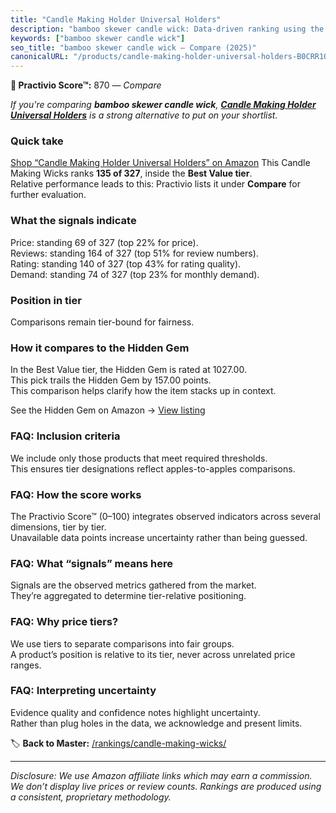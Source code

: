 ```yaml
---
title: "Candle Making Holder Universal Holders"
description: "bamboo skewer candle wick: Data-driven ranking using the Practivio Score™. Positioned by quality, value, demand, findability, momentum."
keywords: ["bamboo skewer candle wick"]
seo_title: "bamboo skewer candle wick — Compare (2025)"
canonicalURL: "/products/candle-making-holder-universal-holders-B0CRR1QM12/"
---
```


**🛒 Practivio Score™:** 870 — _Compare_


*If you're comparing **bamboo skewer candle wick**, **[Candle Making Holder Universal Holders](https://www.amazon.com/dp/B0CRR1QM12?tag=practivio-20)** is a strong alternative to put on your shortlist.*
### Quick take
[Shop “Candle Making Holder Universal Holders” on Amazon](https://www.amazon.com/dp/B0CRR1QM12?tag=practivio-20)
This Candle Making Wicks ranks **135 of 327**, inside the **Best Value tier**.  
Relative performance leads to this: Practivio lists it under **Compare** for further evaluation.

### What the signals indicate
Price: standing 69 of 327 (top 22% for price).  
Reviews: standing 164 of 327 (top 51% for review numbers).  
Rating: standing 140 of 327 (top 43% for rating quality).  
Demand: standing 74 of 327 (top 23% for monthly demand).

### Position in tier
Comparisons remain tier-bound for fairness.

### How it compares to the Hidden Gem
In the Best Value tier, the Hidden Gem is rated at 1027.00.  
This pick trails the Hidden Gem by 157.00 points.  
This comparison helps clarify how the item stacks up in context.  

See the Hidden Gem on Amazon → [View listing](https://www.amazon.com/dp/B097D7S6KB?tag=practivio-20)

### FAQ: Inclusion criteria
We include only those products that meet required thresholds.  
This ensures tier designations reflect apples-to-apples comparisons.

### FAQ: How the score works
The Practivio Score™ (0–100) integrates observed indicators across several dimensions, tier by tier.  
Unavailable data points increase uncertainty rather than being guessed.

### FAQ: What “signals” means here
Signals are the observed metrics gathered from the market.  
They’re aggregated to determine tier-relative positioning.

### FAQ: Why price tiers?
We use tiers to separate comparisons into fair groups.  
A product’s position is relative to its tier, never across unrelated price ranges.

### FAQ: Interpreting uncertainty
Evidence quality and confidence notes highlight uncertainty.  
Rather than plug holes in the data, we acknowledge and present limits.

<!-- Missing template for Compare/CompareWithinPriceClass -->


🏷️ **Back to Master:** [/rankings/candle-making-wicks/](/rankings/candle-making-wicks/)

---
_Disclosure: We use Amazon affiliate links which may earn a commission. We don’t display live prices or review counts. Rankings are produced using a consistent, proprietary methodology._
